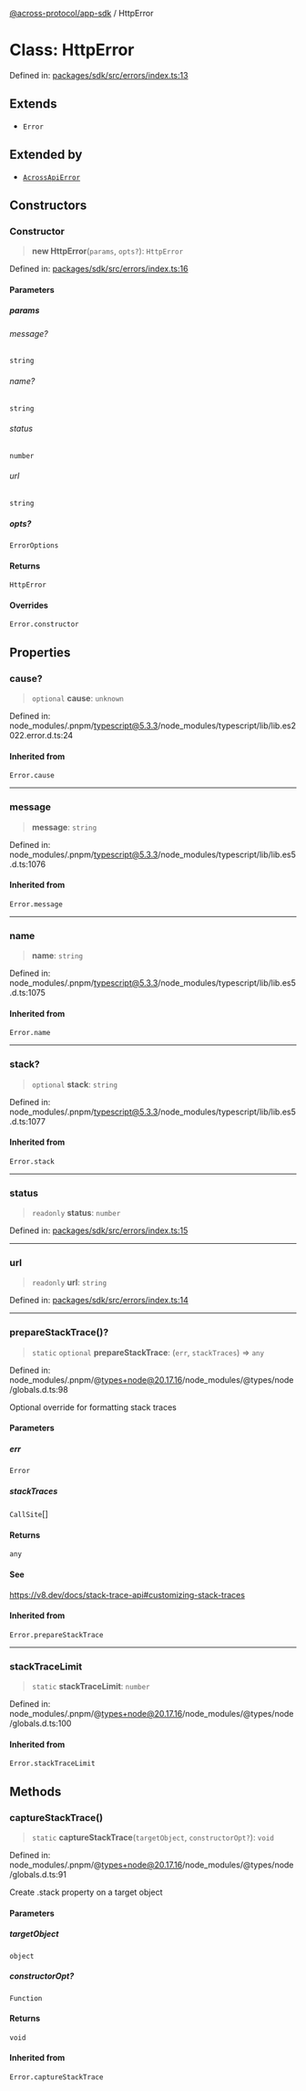 [@across-protocol/app-sdk](../README.md) / HttpError

# Class: HttpError

Defined in: [packages/sdk/src/errors/index.ts:13](https://github.com/across-protocol/toolkit/blob/6b29eb5487c0ac0b498f1f420b1793303bd8b70a/packages/sdk/src/errors/index.ts#L13)

## Extends

- `Error`

## Extended by

- [`AcrossApiError`](AcrossApiError.md)

## Constructors

### Constructor

> **new HttpError**(`params`, `opts?`): `HttpError`

Defined in: [packages/sdk/src/errors/index.ts:16](https://github.com/across-protocol/toolkit/blob/6b29eb5487c0ac0b498f1f420b1793303bd8b70a/packages/sdk/src/errors/index.ts#L16)

#### Parameters

##### params

###### message?

`string`

###### name?

`string`

###### status

`number`

###### url

`string`

##### opts?

`ErrorOptions`

#### Returns

`HttpError`

#### Overrides

`Error.constructor`

## Properties

### cause?

> `optional` **cause**: `unknown`

Defined in: node\_modules/.pnpm/typescript@5.3.3/node\_modules/typescript/lib/lib.es2022.error.d.ts:24

#### Inherited from

`Error.cause`

***

### message

> **message**: `string`

Defined in: node\_modules/.pnpm/typescript@5.3.3/node\_modules/typescript/lib/lib.es5.d.ts:1076

#### Inherited from

`Error.message`

***

### name

> **name**: `string`

Defined in: node\_modules/.pnpm/typescript@5.3.3/node\_modules/typescript/lib/lib.es5.d.ts:1075

#### Inherited from

`Error.name`

***

### stack?

> `optional` **stack**: `string`

Defined in: node\_modules/.pnpm/typescript@5.3.3/node\_modules/typescript/lib/lib.es5.d.ts:1077

#### Inherited from

`Error.stack`

***

### status

> `readonly` **status**: `number`

Defined in: [packages/sdk/src/errors/index.ts:15](https://github.com/across-protocol/toolkit/blob/6b29eb5487c0ac0b498f1f420b1793303bd8b70a/packages/sdk/src/errors/index.ts#L15)

***

### url

> `readonly` **url**: `string`

Defined in: [packages/sdk/src/errors/index.ts:14](https://github.com/across-protocol/toolkit/blob/6b29eb5487c0ac0b498f1f420b1793303bd8b70a/packages/sdk/src/errors/index.ts#L14)

***

### prepareStackTrace()?

> `static` `optional` **prepareStackTrace**: (`err`, `stackTraces`) => `any`

Defined in: node\_modules/.pnpm/@types+node@20.17.16/node\_modules/@types/node/globals.d.ts:98

Optional override for formatting stack traces

#### Parameters

##### err

`Error`

##### stackTraces

`CallSite`[]

#### Returns

`any`

#### See

https://v8.dev/docs/stack-trace-api#customizing-stack-traces

#### Inherited from

`Error.prepareStackTrace`

***

### stackTraceLimit

> `static` **stackTraceLimit**: `number`

Defined in: node\_modules/.pnpm/@types+node@20.17.16/node\_modules/@types/node/globals.d.ts:100

#### Inherited from

`Error.stackTraceLimit`

## Methods

### captureStackTrace()

> `static` **captureStackTrace**(`targetObject`, `constructorOpt?`): `void`

Defined in: node\_modules/.pnpm/@types+node@20.17.16/node\_modules/@types/node/globals.d.ts:91

Create .stack property on a target object

#### Parameters

##### targetObject

`object`

##### constructorOpt?

`Function`

#### Returns

`void`

#### Inherited from

`Error.captureStackTrace`
